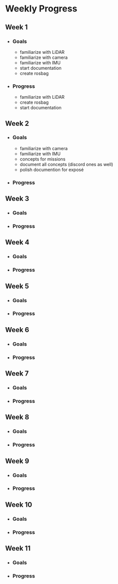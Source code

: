 # Weekly Progress

## Week 1

- ### Goals

  - familiarize with LiDAR
  - familiarize with camera
  - familiarize with IMU
  - start documentation
  - create rosbag

- ### Progress

  - familiarize with LiDAR
  - create rosbag
  - start documentation

## Week 2

- ### Goals

  - familiarize with camera
  - familiarize with IMU
  - concepts for missions
  - document all concepts (discord ones as well)
  - polish documention for exposé

- ### Progress

## Week 3

- ### Goals

- ### Progress

## Week 4

- ### Goals

- ### Progress

## Week 5

- ### Goals

- ### Progress

## Week 6

- ### Goals

- ### Progress

## Week 7

- ### Goals

- ### Progress

## Week 8

- ### Goals

- ### Progress

## Week 9

- ### Goals

- ### Progress

## Week 10

- ### Goals

- ### Progress

## Week 11

- ### Goals

- ### Progress
